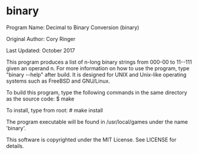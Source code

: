 # binary
Program Name: Decimal to Binary Conversion (binary)

Original Author: Cory Ringer

Last Updated: October 2017

This program produces a list of n-long binary strings from 000-00 to 11--111 given an operand n. For more information on how to use the program, type "binary --help" after build. It is designed for UNIX and Unix-like 
operating systems such as FreeBSD and GNU/Linux.

To build this program, type the following commands in the same directory as
the source code:
	$ make

To install, type from root:
	# make install

The program executable will be found in /usr/local/games under the name 'binary'.

This software is copyrighted under the MIT License. See LICENSE for details.
